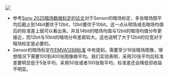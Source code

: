 ![](https://komarev.com/ghpvc/?username=liufinback20250619)
- 参考[Sony 2025暗场数据标定的论文](https://arxiv.org/pdf/2505.00045)对于Sensor的暗场标定，多张暗场图平均后截止到14bit要优于12bit，12bit要优于10bit。这一点从明场减去暗场均值后的标准差上就可以看出来。并且14bit的暗场均值与12bit的暗场均值分布更接近，而12bit与10bit的暗场分布差距较大。这也说明了大于12bit的位宽对于暗场标定是必要的。
- Sensor的暗场标定在[EMVA1288标准](https://www.emva.org/standards-technology/emva-1288/emva-standard-1288-downloads-2/) 中有提到，需要至少16张暗场图像，理想情况下需要100到400张图像做平均。我们实验表明，采用20张平均后标准差要明显低于5张平均，采用50张或者100张取平均，标准差还会降低但收益不明显。

